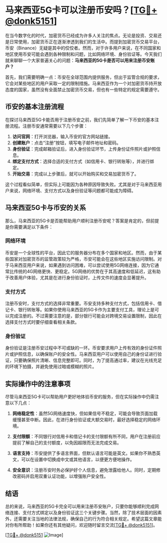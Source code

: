 # 马来西亚5G卡可以注册币安吗？[[TG💪+ @donk5151](https://t.me/s/donk5151)]

在当今数字化的时代，加密货币已经成为许多人关注的焦点。无论是投资、交易还是日常使用，加密货币正在逐渐渗透到我们的生活中。而提到加密货币交易平台，币安（Binance）无疑是其中的佼佼者。然而，对于许多用户来说，在不同国家和地区使用币安可能会遇到各种限制和问题，比如网络环境、身份验证等。今天我们就来聊聊一个大家普遍关心的问题：**马来西亚的5G卡是否可以用来注册币安账户？**

首先，我们需要明确一点：币安在全球范围内提供服务，但出于监管合规的要求，它会对某些地区的用户采取一定的限制措施。马来西亚作为一个对加密货币持开放态度的国家，虽然没有全面禁止加密货币交易，但也有一些特定的规定需要遵守。

## 币安的基本注册流程

在探讨马来西亚5G卡能否用于注册币安之前，我们先简单了解一下币安的基本注册流程。注册币安通常需要以下几个步骤：

1. **访问官网**：打开浏览器，输入币安的官方网站链接。
2. **创建账户**：点击“注册”按钮，填写电子邮件地址和密码。
3. **身份验证**：完成邮箱验证后，进入身份验证环节，上传身份证件照片或护照信息。
4. **绑定支付方式**：选择合适的支付方式（如信用卡、银行转账等），并进行绑定。
5. **开始交易**：完成以上步骤后，就可以开始购买和交易加密货币了。

这个过程看似简单，但实际上可能因为各种原因导致失败。尤其是对于马来西亚用户来说，网络环境、支付方式以及身份验证等问题都可能成为障碍。

## 马来西亚5G卡与币安的关系

那么，马来西亚的5G卡是否能帮助用户顺利注册币安呢？答案是肯定的，但前提是你需要满足以下条件：

### 网络环境

币安是一个全球性的平台，因此它的服务器分布在多个国家和地区。然而，由于某些国家对加密货币的监管政策较为严格，币安可能会在这些地区实施访问限制。对于马来西亚用户来说，如果遇到访问困难，可以尝试使用5G网络连接，因为它通常比传统的4G网络更快、更稳定。5G网络的优势在于其高速度和低延迟，这有助于改善用户体验，尤其是在进行身份验证时，上传文件的速度会显著提升。

### 支付方式

注册币安时，支付方式的选择非常重要。币安支持多种支付方式，包括信用卡、借记卡、银行转账等。如果你使用马来西亚的5G卡作为主要支付工具，理论上是可以完成注册的。不过需要注意的是，部分银行可能会对跨境交易设置限制，因此在选择支付方式时要仔细查看相关条款。

### 身份验证

身份验证是注册币安过程中不可或缺的一环。币安要求用户上传有效的身份证件照片或护照信息，以确保账户的安全性。马来西亚用户可以使用自己的身份证进行验证，只要确保照片清晰、信息完整即可。同时，为了提高通过率，建议在光线充足的环境下拍摄，并避免使用过暗或模糊的照片。

## 实际操作中的注意事项

尽管马来西亚5G卡可以帮助用户更好地体验币安的服务，但在实际操作中仍需注意以下几点：

1. **网络稳定性**：虽然5G网络速度快，但如果信号不稳定，可能会导致页面加载缓慢甚至中断。因此，在进行身份验证或大额交易时，最好选择稳定的网络环境。
   
2. **支付限额**：不同银行对信用卡和借记卡的支付限额有所不同，用户在注册前应提前了解自己的支付额度，以免因超限而无法完成交易。

3. **语言支持**：币安提供了多语言界面，但默认语言可能是英文。如果你不熟悉英文，可以在设置中切换成中文或其他语言，以便更方便地操作。

4. **安全意识**：注册币安时务必保护好个人信息，避免泄露给他人。同时，定期修改密码并启用双重认证功能，以增强账户安全性。

## 结语

总的来说，马来西亚的5G卡完全可以用来注册币安账户，只要你能够顺利完成网络连接、支付方式绑定以及身份验证这三个关键步骤。当然，除了技术层面的因素外，还需要关注当地的法律法规，确保自己的行为符合相关规定。希望这篇文章能对你有所帮助！如果你还有其他疑问，欢迎随时留言交流[[TG💪+ @donk5151](https://t.me/s/donk5151)]。

[[TG💪+ @donk5151](https://t.me/s/donk5151) ![Image](https://i.postimg.cc/rwNCRYN7/Snipaste-2025-04-30-17-27-05.png)]